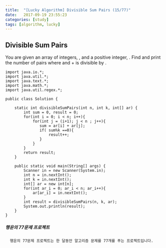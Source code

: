 ```yaml
---
title:  "[Lucky Algorithm] Divisible Sum Pairs (15/77)"
date:   2017-09-19 23:55:23
categories: [study]
tags: [algorithm, lucky]
---
```

## Divisible Sum Pairs
You are given an array of  integers, , and a positive integer, . Find and print the number of pairs where  and  +  is divisible by .

```
import java.io.*;
import java.util.*;
import java.text.*;
import java.math.*;
import java.util.regex.*;

public class Solution {

    static int divisibleSumPairs(int n, int k, int[] ar) {
        int sum = 0, result = 0;
        for(int i = 0; i < n; i++){
            for(int j = (i+1); j < n ; j++){
               sum = ar[i] + ar[j];
               if( sum%k ==0){
                   result++;
               }
            }
        }
        return result;
    }

    public static void main(String[] args) {
        Scanner in = new Scanner(System.in);
        int n = in.nextInt();
        int k = in.nextInt();
        int[] ar = new int[n];
        for(int ar_i = 0; ar_i < n; ar_i++){
            ar[ar_i] = in.nextInt();
        }
        int result = divisibleSumPairs(n, k, ar);
        System.out.println(result);
    }
}
```

##### 행운의 77문제 프로젝트
```
  행운의 77문제 프로젝트는 한 달동안 알고리즘 문제를 77개를 푸는 프로젝트입니다.
```
